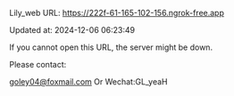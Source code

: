 Lily_web URL: https://222f-61-165-102-156.ngrok-free.app

Updated at: 2024-12-06 06:23:49

If you cannot open this URL, the server might be down.

Please contact: 

goley04@foxmail.com Or Wechat:GL_yeaH